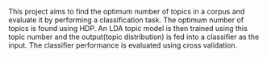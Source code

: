 This project aims to find the optimum number of topics in a corpus and evaluate it by performing a classification task. The optimum number of topics is found using HDP. An LDA topic model is then trained using this topic number and the output(topic distribution) is fed into a classifier as the input. The classifier performance is evaluated using cross validation. 


